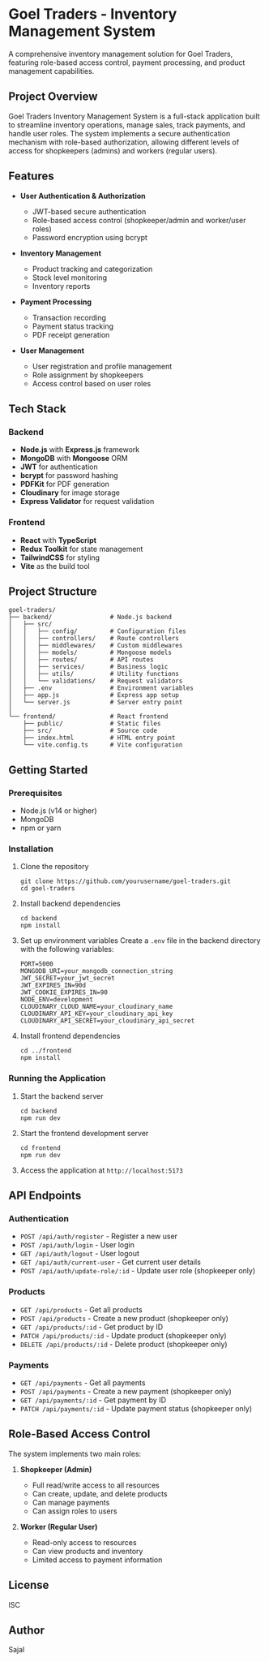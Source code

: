 # Goel Traders - Inventory Management System

A comprehensive inventory management solution for Goel Traders, featuring role-based access control, payment processing, and product management capabilities.

## Project Overview

Goel Traders Inventory Management System is a full-stack application built to streamline inventory operations, manage sales, track payments, and handle user roles. The system implements a secure authentication mechanism with role-based authorization, allowing different levels of access for shopkeepers (admins) and workers (regular users).

## Features

- **User Authentication & Authorization**
  - JWT-based secure authentication
  - Role-based access control (shopkeeper/admin and worker/user roles)
  - Password encryption using bcrypt

- **Inventory Management**
  - Product tracking and categorization
  - Stock level monitoring
  - Inventory reports

- **Payment Processing**
  - Transaction recording
  - Payment status tracking
  - PDF receipt generation

- **User Management**
  - User registration and profile management
  - Role assignment by shopkeepers
  - Access control based on user roles

## Tech Stack

### Backend
- **Node.js** with **Express.js** framework
- **MongoDB** with **Mongoose** ORM
- **JWT** for authentication
- **bcrypt** for password hashing
- **PDFKit** for PDF generation
- **Cloudinary** for image storage
- **Express Validator** for request validation

### Frontend
- **React** with **TypeScript**
- **Redux Toolkit** for state management
- **TailwindCSS** for styling
- **Vite** as the build tool

## Project Structure

```
goel-traders/
├── backend/                # Node.js backend
│   ├── src/
│   │   ├── config/         # Configuration files
│   │   ├── controllers/    # Route controllers
│   │   ├── middlewares/    # Custom middlewares
│   │   ├── models/         # Mongoose models
│   │   ├── routes/         # API routes
│   │   ├── services/       # Business logic
│   │   ├── utils/          # Utility functions
│   │   └── validations/    # Request validators
│   ├── .env                # Environment variables
│   ├── app.js              # Express app setup
│   └── server.js           # Server entry point
│
└── frontend/               # React frontend
    ├── public/             # Static files
    ├── src/                # Source code
    ├── index.html          # HTML entry point
    └── vite.config.ts      # Vite configuration
```

## Getting Started

### Prerequisites
- Node.js (v14 or higher)
- MongoDB
- npm or yarn

### Installation

1. Clone the repository
   ```
   git clone https://github.com/yourusername/goel-traders.git
   cd goel-traders
   ```

2. Install backend dependencies
   ```
   cd backend
   npm install
   ```

3. Set up environment variables
   Create a `.env` file in the backend directory with the following variables:
   ```
   PORT=5000
   MONGODB_URI=your_mongodb_connection_string
   JWT_SECRET=your_jwt_secret
   JWT_EXPIRES_IN=90d
   JWT_COOKIE_EXPIRES_IN=90
   NODE_ENV=development
   CLOUDINARY_CLOUD_NAME=your_cloudinary_name
   CLOUDINARY_API_KEY=your_cloudinary_api_key
   CLOUDINARY_API_SECRET=your_cloudinary_api_secret
   ```

4. Install frontend dependencies
   ```
   cd ../frontend
   npm install
   ```

### Running the Application

1. Start the backend server
   ```
   cd backend
   npm run dev
   ```

2. Start the frontend development server
   ```
   cd frontend
   npm run dev
   ```

3. Access the application at `http://localhost:5173`

## API Endpoints

### Authentication
- `POST /api/auth/register` - Register a new user
- `POST /api/auth/login` - User login
- `GET /api/auth/logout` - User logout
- `GET /api/auth/current-user` - Get current user details
- `POST /api/auth/update-role/:id` - Update user role (shopkeeper only)

### Products
- `GET /api/products` - Get all products
- `POST /api/products` - Create a new product (shopkeeper only)
- `GET /api/products/:id` - Get product by ID
- `PATCH /api/products/:id` - Update product (shopkeeper only)
- `DELETE /api/products/:id` - Delete product (shopkeeper only)

### Payments
- `GET /api/payments` - Get all payments
- `POST /api/payments` - Create a new payment (shopkeeper only)
- `GET /api/payments/:id` - Get payment by ID
- `PATCH /api/payments/:id` - Update payment status (shopkeeper only)

## Role-Based Access Control

The system implements two main roles:

1. **Shopkeeper (Admin)**
   - Full read/write access to all resources
   - Can create, update, and delete products
   - Can manage payments
   - Can assign roles to users

2. **Worker (Regular User)**
   - Read-only access to resources
   - Can view products and inventory
   - Limited access to payment information

## License

ISC

## Author

Sajal
